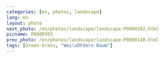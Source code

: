 ```yaml
---
categories: [en, photos, landscape]
lang: en
layout: photo
next_photo: /en/photos/landscape/landscape-P0000382.html
picname: P0000383
prev_photo: /en/photos/landscape/landscape-P0000140.html
tags: [Green Grass, "Wei\xDFdorn Baum"]
---
```

